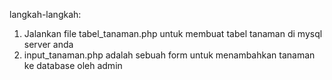langkah-langkah:

1. Jalankan file tabel_tanaman.php untuk membuat tabel tanaman di mysql server anda
2. input_tanaman.php adalah sebuah form untuk menambahkan tanaman ke database oleh admin
